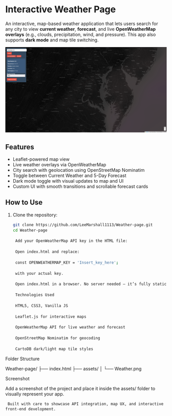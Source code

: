 #  Interactive Weather Page

An interactive, map-based weather application that lets users search for any city to view **current weather**, **forecast**, and live **OpenWeatherMap overlays** (e.g., clouds, precipitation, wind, and pressure). This app also supports **dark mode** and map tile switching.

![Weather Page Screenshot](Weather.PNG)

##  Features

- Leaflet-powered map view
- Live weather overlays via OpenWeatherMap
- City search with geolocation using OpenStreetMap Nominatim
- Toggle between Current Weather and 5-Day Forecast
- Dark mode toggle with visual updates to map and UI
- Custom UI with smooth transitions and scrollable forecast cards

## How to Use

1. Clone the repository:

   ```bash
   git clone https://github.com/LeeMarshall1113/Weather-page.git
   cd Weather-page

    Add your OpenWeatherMap API key in the HTML file:

    Open index.html and replace:

    const OPENWEATHERMAP_KEY = 'Insert_key_here';

    with your actual key.

    Open index.html in a browser. No server needed — it’s fully static!

    Technologies Used

    HTML5, CSS3, Vanilla JS

    Leaflet.js for interactive maps

    OpenWeatherMap API for live weather and forecast

    OpenStreetMap Nominatim for geocoding

    CartoDB dark/light map tile styles

  Folder Structure

Weather-page/
├── index.html
├── assets/
│   └── Weather.png

 Screenshot

Add a screenshot of the project and place it inside the assets/ folder to visually represent your app.

     Built with care to showcase API integration, map UX, and interactive front-end development.
